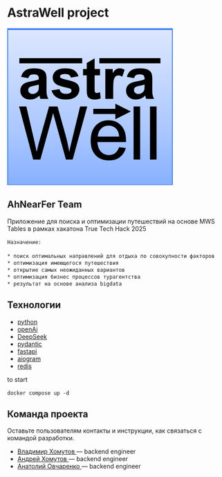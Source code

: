 # AstraWell project


![logo](/img/image.png)


## AhNearFer Team

Приложение для поиска и оптимизации путешествий на основе MWS Tables в рамках хакатона True Tech Hack 2025


```
Назначение:

* поиск оптимальных направлений для отдыха по совокупности факторов
* оптимизация имеющегося путешествия  
* открытие самых неожиданных вариантов  
* оптимизация бизнес процессов турагентства
* результат на основе анализа bigdata
```

## Технологии
- [python](https://www.python.org/)
- [openAi](https://pypi.org/project/openai/)
- [DeepSeek](https://www.deepseek.com/)
- [pydantic](https://pypi.org/project/pydantic/)
- [fastapi](https://fastapi.tiangolo.com/ru/)
- [aiogram](https://pypi.org/project/aiogram/)
- [redis](https://pypi.org/project/redis/)

to start
```
docker compose up -d

```
## Команда проекта
Оставьте пользователям контакты и инструкции, как связаться с командой разработки.

- [Владимир Хомутов ](https://github.com/ortariot) — backend engineer
- [Андрей Хомутов ](https://github.com/homutovan) — backend engineer
- [Анатолий Овчаренко ](https://github.com/ovcharenko-a) — backend engineer

